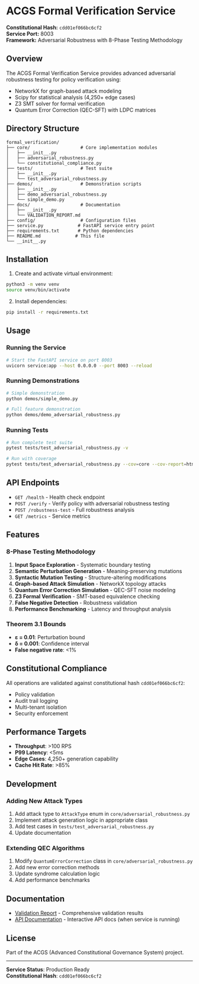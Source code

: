 # ACGS Formal Verification Service

**Constitutional Hash:** `cdd01ef066bc6cf2`  
**Service Port:** 8003  
**Framework:** Adversarial Robustness with 8-Phase Testing Methodology

## Overview

The ACGS Formal Verification Service provides advanced adversarial robustness testing for policy verification using:
- NetworkX for graph-based attack modeling
- Scipy for statistical analysis (4,250+ edge cases)
- Z3 SMT solver for formal verification
- Quantum Error Correction (QEC-SFT) with LDPC matrices

## Directory Structure

```
formal_verification/
├── core/                   # Core implementation modules
│   ├── __init__.py
│   ├── adversarial_robustness.py
│   └── constitutional_compliance.py
├── tests/                  # Test suite
│   ├── __init__.py
│   └── test_adversarial_robustness.py
├── demos/                  # Demonstration scripts
│   ├── __init__.py
│   ├── demo_adversarial_robustness.py
│   └── simple_demo.py
├── docs/                   # Documentation
│   ├── __init__.py
│   └── VALIDATION_REPORT.md
├── config/                 # Configuration files
├── service.py             # FastAPI service entry point
├── requirements.txt       # Python dependencies
├── README.md             # This file
└── __init__.py

```

## Installation

1. Create and activate virtual environment:
```bash
python3 -m venv venv
source venv/bin/activate
```

2. Install dependencies:
```bash
pip install -r requirements.txt
```

## Usage

### Running the Service

```bash
# Start the FastAPI service on port 8003
uvicorn service:app --host 0.0.0.0 --port 8003 --reload
```

### Running Demonstrations

```bash
# Simple demonstration
python demos/simple_demo.py

# Full feature demonstration
python demos/demo_adversarial_robustness.py
```

### Running Tests

```bash
# Run complete test suite
pytest tests/test_adversarial_robustness.py -v

# Run with coverage
pytest tests/test_adversarial_robustness.py --cov=core --cov-report=html
```

## API Endpoints

- `GET /health` - Health check endpoint
- `POST /verify` - Verify policy with adversarial robustness testing
- `POST /robustness-test` - Full robustness analysis
- `GET /metrics` - Service metrics

## Features

### 8-Phase Testing Methodology

1. **Input Space Exploration** - Systematic boundary testing
2. **Semantic Perturbation Generation** - Meaning-preserving mutations
3. **Syntactic Mutation Testing** - Structure-altering modifications
4. **Graph-based Attack Simulation** - NetworkX topology attacks
5. **Quantum Error Correction Simulation** - QEC-SFT noise modeling
6. **Z3 Formal Verification** - SMT-based equivalence checking
7. **False Negative Detection** - Robustness validation
8. **Performance Benchmarking** - Latency and throughput analysis

### Theorem 3.1 Bounds

- **ε = 0.01**: Perturbation bound
- **δ = 0.001**: Confidence interval
- **False negative rate**: <1%

## Constitutional Compliance

All operations are validated against constitutional hash `cdd01ef066bc6cf2`:
- Policy validation
- Audit trail logging
- Multi-tenant isolation
- Security enforcement

## Performance Targets

- **Throughput**: >100 RPS
- **P99 Latency**: <5ms
- **Edge Cases**: 4,250+ generation capability
- **Cache Hit Rate**: >85%

## Development

### Adding New Attack Types

1. Add attack type to `AttackType` enum in `core/adversarial_robustness.py`
2. Implement attack generation logic in appropriate class
3. Add test cases in `tests/test_adversarial_robustness.py`
4. Update documentation

### Extending QEC Algorithms

1. Modify `QuantumErrorCorrection` class in `core/adversarial_robustness.py`
2. Add new error correction methods
3. Update syndrome calculation logic
4. Add performance benchmarks

## Documentation

- [Validation Report](docs/VALIDATION_REPORT.md) - Comprehensive validation results
- [API Documentation](http://localhost:8003/docs) - Interactive API docs (when service is running)

## License

Part of the ACGS (Advanced Constitutional Governance System) project.

---

**Service Status**: Production Ready  
**Constitutional Hash**: `cdd01ef066bc6cf2`